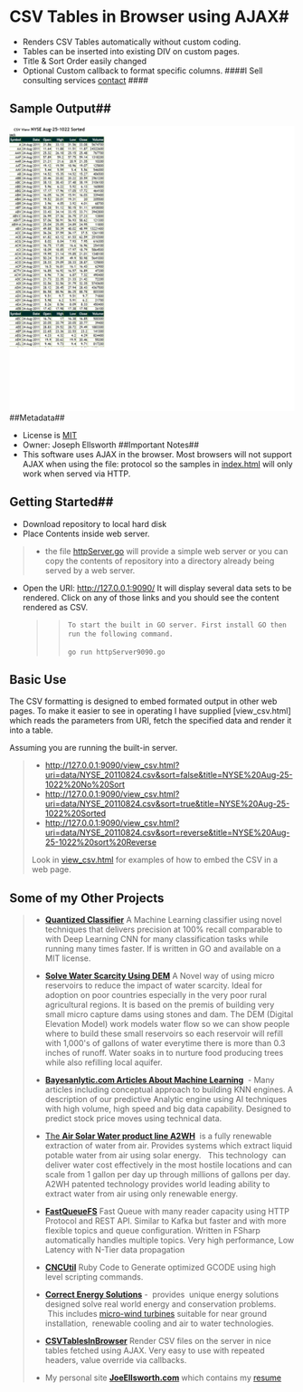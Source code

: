 # CSV Tables in Browser using AJAX#

* Renders CSV Tables automatically without custom coding.
* Tables can be inserted into existing DIV on custom pages.
* Title & Sort Order easily changed
* Optional Custom callback to format specific columns. 
####I Sell consulting services [contact](http://BayesAnalytic.com/contact) ####

## Sample Output##
![sample Output](CSVTablesSample.jpg)
##Metadata##
* License is [MIT](https://opensource.org/licenses/MIT)
* Owner: Joseph Ellsworth
##Important Notes##
* This software uses AJAX in the browser.  Most browsers will not support AJAX when using the file: protocol so the samples in [index.html](index.html) will only work when served via HTTP. 
## Getting Started##
* Download repository to local hard disk
* Place Contents inside web server.
> * the file [httpServer.go](httpServer.go) will provide a simple web server or you can copy the contents of repository into a directory already being served by a web server. 
* Open the URI: http://127.0.0.1:9090/ It will display several data sets to be rendered. Click on any of those links and you should see the content rendered as CSV.

  > > ```
  > > To start the built in GO server. First install GO then run the following command.
  > >
  > > go run httpServer9090.go
  > > ```

## Basic Use ##
The CSV formatting is designed to embed formated output in other web pages.  To make it easier to see in operating I have supplied [view_csv.html] which reads the parameters from URI,  fetch the specified data and render it into a table. 

Assuming you are running the built-in server.

> * http://127.0.0.1:9090/view_csv.html?uri=data/NYSE_20110824.csv&sort=false&title=NYSE%20Aug-25-1022%20No%20Sort
> * http://127.0.0.1:9090/view_csv.html?uri=data/NYSE_20110824.csv&sort=true&title=NYSE%20Aug-25-1022%20Sorted
> * http://127.0.0.1:9090/view_csv.html?uri=data/NYSE_20110824.csv&sort=reverse&title=NYSE%20Aug-25-1022%20sort%20Reverse
>
> Look in [view_csv.html](view_csv.html) for examples of how to embed the CSV in a web page.



## Some of my Other Projects

> - **[Quantized Classifier](https://bitbucket.org/joexdobs/ml-classifier-gesture-recognition)** A Machine Learning classifier using novel techniques that delivers precision at 100% recall comparable to with Deep Learning CNN for many classification tasks while running many times faster.  If is written in GO  and available on a MIT license. 
> - [**Solve Water Scarcity Using DEM**](http://AirSolarWater.com/dem)  A Novel way of using micro reservoirs to reduce the impact of water scarcity. Ideal for adoption on poor countries especially in the very poor rural agricultural regions.   It is based on the premis of building very small micro capture dams using stones and dam.   The DEM (Digital Elevation Model) work models water flow so we can show people where to build these small reservoirs so each reservoir will refill with 1,000's of gallons of water everytime there is more than 0.3 inches of runoff.  Water soaks in to nurture food producing trees while also refilling local aquifer.
> - **[Bayesanlytic.com Articles About Machine Learning](http://bayesanalytic.com/main/technical-engineering/machine-learning/)**  - Many articles including conceptual approach to building KNN engines.     A description of our  predictive Analytic engine using AI techniques with high volume, high speed and big data capability.  Designed to predict stock price moves using technical data.  
>
>
> - [The **Air Solar Water product line A2WH**](http://airsolarwater.com/)  is a fully renewable extraction of water from air.  Provides systems which extract liquid potable water from air using solar energy.   This technology  can deliver water cost effectively in the most hostile locations and can scale from 1 gallon per day up through millions of gallons per day. A2WH patented technology provides world leading ability to extract water from air using only renewable energy. 
> - [**FastQueueFS**](https://github.com/joeatbayes/fastQueueFS) Fast Queue with many reader capacity using HTTP Protocol and REST API. Similar to Kafka but faster and with more flexible topics and queue configuration. Written in FSharp automatically handles multiple topics. Very high performance, Low Latency with N-Tier data propagation
> - [**CNCUtil**](https://bitbucket.org/joexdobs/cncutil)  Ruby Code to Generate optimized GCODE using high level scripting commands.
>
>
> - [**Correct Energy Solutions**](http://correctenergysolutions.com/) -  provides  unique energy solutions designed solve real world energy and conservation problems.  This includes [micro-wind turbines](http://correctenergysolutions.com/wind) suitable for near ground installation,  renewable cooling and air to water technologies.  
> - [**CSVTablesInBrowser**](https://github.com/joeatbayes/CSVTablesInBrowser)  Render CSV files on the server in nice tables fetched using AJAX. Very easy to use with repeated headers, value override via callbacks.
>
>
> -  My personal site [**JoeEllsworth.com**](http://joeellsworth.com/) which contains my [resume](http://joeellsworth.com/resume/2013-v04-joe-bio-dir-cto-architect.pdf)




